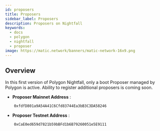 ```yaml
---
id: proposers
title: Proposers
sidebar_label: Proposers
description: Proposers on Nightfall
keywords:
  - docs
  - polygon
  - nightfall
  - proposer
image: https://matic.network/banners/matic-network-16x9.png
---
```


## Overview
In this first version of Polygon Nightfall, only a boot Proposer managed by Polygon is active. Ability to register additional proposers is coming soon.

- **Proposer Mainnet Address** : 

```bash
    0xfdfD801a9A54A41C6Cfd83744Ea3bB3C3DA58246
```

- **Proposer Testnet Address** : 

```bash
    0xCaE0ed659d7821b59bBFd1b6B79260051e5E9111
```